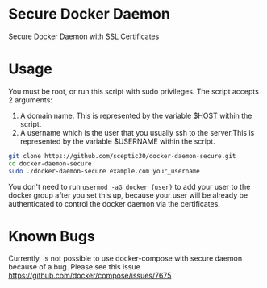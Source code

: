 # Secure Docker Daemon
Secure Docker Daemon with SSL Certificates
# Usage
You must be root, or run this script with sudo privileges.
The script accepts 2 arguments:
1. A domain name. This is represented by the variable $HOST within the script.
2. A username which is the user that you usually ssh to the server.This is represented by the variable $USERNAME within the script.

```bash
git clone https://github.com/sceptic30/docker-daemon-secure.git
cd docker-daemon-secure
sudo ./docker-daemon-secure example.com your_username
```
You don't need to run ```usermod -aG docker {user}``` to add your user to the docker group after you set this up, because your user will be already be authenticated to control the docker daemon via the certificates.

# Known Bugs
Currently, is not possible to use docker-compose with secure daemon because of a bug.
Please see this issue https://github.com/docker/compose/issues/7675
